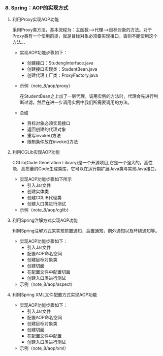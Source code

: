 ### 8. Spring：AOP的实现方式

1. 利用Proxy实现AOP功能

   采用Proxy类方法，基本流程为：主函数-->代理-->目标对象的方法。对于Proxy类有一个使用前提，就是目标对象必须要实现接口，否则不能使用这个方法。、

   * 实现AOP功能步骤如下：
     * 创建接口：StudengInterface.java
     * 创建接口实现类：StudentBean.java
     * 创建代理工厂类：ProxyFactory.java


   * 示例（note_8/aop/proxy）

     ​	在StudentBean之上加了一层代理，调用实例的方法时，代理会先进行判断过滤，然后在进一步调用实例中我们所需要调用的方法。


   * 总结
     * 目标对象必须实现接口
     * 返回创建的代理对象
     * 重写invoke()方法
     * 限制条件放在invoke()方法

2. 利用CGLib实现AOP功能

   CGLib(Code Generation Library)是一个开源项目,它是一个强大的，高性能，高质量的Code生成类库，它可以在运行期扩展Java类与实现Java接口。

   * 实现AOP功能步骤如下所示
     * 引入Jar文件
     * 创建实体类
     * 创建CGLIB代理类
     * 创建入口类进行测试
   * 示例（note_8/aop/cglib）

3. 利用Spring注解方式实现AOP功能

   利用Spring注解方式来实现前置通知，后置通知，例外通知以及环绕通知等。

   * 实现AOP功能步骤如下：
     * 引入Jar文件
     * 配置AOP命名空间
     * 创建目标对象类
     * 创建切面
     * 在配置文件中配置切面
     * 创建入口类进行测试
   * 示例（note_8/aop/aspect）

4. 利用Spring XML文件配置方式实现AOP功能

   * 实现AOP功能步骤如下：
     * 引入Jar文件
     * 配置AOP命名空间
     * 创建目标对象类
     * 创建切面
     * 在配置文件中配置
     * 创建入口类进行测试
   * 示例（note_8/aop/xml）